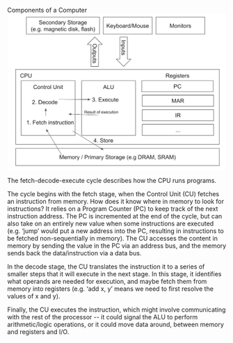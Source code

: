 Components of a Computer
![ComputerComponents](ComputerComponents.png)

The fetch-decode-execute cycle describes how the CPU runs programs.

The cycle begins with the fetch stage, when the Control Unit (CU) fetches an instruction from memory. How does it know where in memory to look for instructions? It relies on a Program Counter (PC) to keep track of the next instruction address. The PC is incremented at the end of the cycle, but can also take on an entirely new value when some instructions are executed (e.g. ‘jump’ would put a new address into the PC, resulting in instructions to be fetched non-sequentially in memory). The CU accesses the content in memory by sending the value in the PC via an address bus, and the memory sends back the data/instruction via a data bus.

In the decode stage, the CU translates the instruction it to a series of smaller steps that it will execute in the next stage. In this stage, it identifies what operands are needed for execution, and maybe fetch them from memory into registers (e.g. ‘add x, y’ means we need to first resolve the values of x and y).

Finally, the CU executes the instruction, which might involve communicating with the rest of the processor -- it could signal the ALU to perform arithmetic/logic operations, or it could move data around, between memory and registers and I/O.
